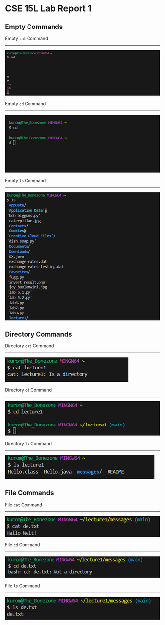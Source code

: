 # CSE 15L Lab Report 1
## Empty Commands
Empty `cat` Command
***
![Image](empty_cat.png)

Empty `cd` Command
***
![Image](empty_cd.png)

Empty `ls` Command
***
![Image](empty_ls.png)

## Directory Commands
Directory `cat` Command
***
![Image](directory_cat.png)

Directory `cd` Command
***
![Image](directory_cd.png)

Directory `ls` Command
***
![Image](directory_ls.png)

## File Commands
File `cat` Command
***
![Image](file_cat.png)

File `cd` Command
***
![Image](file_cd.png)

File `ls` Command
***
![Image](file_ls.png)
